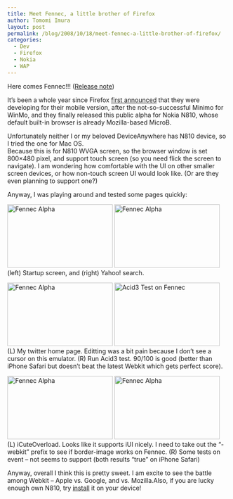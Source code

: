 ```yaml
---
title: Meet Fennec, a little brother of Firefox
author: Tomomi Imura
layout: post
permalink: /blog/2008/10/18/meet-fennec-a-little-brother-of-firefox/
categories:
  - Dev
  - Firefox
  - Nokia
  - WAP
---
```

Here comes Fennec!!! (<a href="http://www.mozilla.org/projects/fennec/1.0a1/releasenotes/" target="_blank">Release note</a>)  
  
It&#8217;s been a whole year since Firefox [first announced][1] that they were developing for their mobile version, after the not-so-successful Minimo for WinMo, and they finally released this public alpha for Nokia N810, whose default built-in browser is already Mozilla-based MicroB.  
  
Unfortunately neither I or my beloved DeviceAnywhere has N810 device, so I tried the one for Mac OS.  
Because this is for N810 WVGA screen, so the browser window is set 800&#215;480 pixel, and support touch screen (so you need flick the screen to navigate). I am wondering how comfortable with the UI on other smaller screen devices, or how non-touch screen UI would look like. (Or are they even planning to support one?)   
  
Anyway, I was playing around and tested some pages quickly:   
  
[<img src="http://farm4.static.flickr.com/3208/2952344089_6ba92fdda2_m.jpg" alt="Fennec Alpha" height="144" width="240" />][2] [<img src="http://farm4.static.flickr.com/3229/2952344181_011c67a0a6_m.jpg" alt="Fennec Alpha" height="144" width="240" />][3][][3]  
(left) Startup screen, and (right) Yahoo! search.  
  
  
[<img src="http://farm4.static.flickr.com/3176/2953195598_06a7032d64_m.jpg" alt="Fennec Alpha" height="144" width="240" />][4] [<img src="http://farm4.static.flickr.com/3023/2952294985_9c8098bc8d_m.jpg" alt="Acid3 Test on Fennec" height="144" width="240" />][5][][5]  
(L) My twitter home page. Editting was a bit pain because I don&#8217;t see a cursor on this emulator. (R) Run Acid3 test. 90/100 is good (better than iPhone Safari but doesn&#8217;t beat the latest Webkit which gets perfect score).  
  
  
[<img src="http://farm4.static.flickr.com/3007/2953195682_1111f7717d_m.jpg" alt="Fennec Alpha" height="144" width="240" />][6] [<img src="http://farm4.static.flickr.com/3142/2952344291_bea1ce0028_m.jpg" alt="Fennec Alpha" height="144" width="240" />][7][][7]  
(L) iCuteOverload. Looks like it supports iUI nicely. I need to take out the &#8220;-webkit&#8221; prefix to see if border-image works on Fennec. (R) Some tests on event &#8211; not seems to support (both results &#8220;true&#8221; on iPhone Safari)  
  
  
Anyway, overall I think this is pretty sweet. I am excite to see the battle among Webkit &#8211; Apple vs. Google, and vs. Mozilla.Also, if you are lucky enough own N810, try <a href="http://ftp.mozilla.org/pub/mozilla.org/mobile/mozilla-fennec.install" target="_blank">install</a> it on your device!

 [1]: http://girliemac.com/blog/2007/10/11/mobile-firefox-is-coming/
 [2]: http://www.flickr.com/photos/girliemac/2952344089/ "Fennec Alpha by GirlieMac, on Flickr"
 [3]: http://www.flickr.com/photos/girliemac/2952344181/ "Fennec Alpha by GirlieMac, on Flickr"
 [4]: http://www.flickr.com/photos/girliemac/2953195598/ "Fennec Alpha by GirlieMac, on Flickr"
 [5]: http://www.flickr.com/photos/girliemac/2952294985/ "Acid3 Test on Fennec by GirlieMac, on Flickr"
 [6]: http://www.flickr.com/photos/girliemac/2953195682/ "Fennec Alpha by GirlieMac, on Flickr"
 [7]: http://www.flickr.com/photos/girliemac/2952344291/ "Fennec Alpha by GirlieMac, on Flickr"
